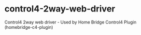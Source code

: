 # control4-2way-web-driver
Control4 2way web driver - Used by Home Bridge Control4 Plugin (homebridge-c4-plugin)

